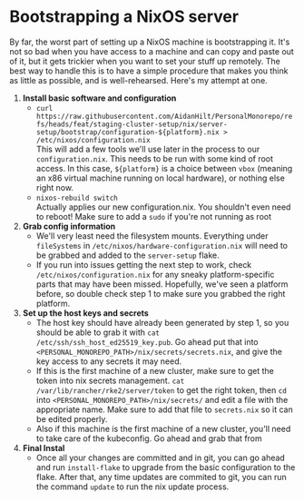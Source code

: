 # Bootstrapping a NixOS server

By far, the worst part of setting up a NixOS machine is bootstrapping it. It's not so bad when you have access to a machine and can copy and paste out of it, but it gets trickier when you want to set your stuff up remotely. The best way to handle this is to have a simple procedure that makes you think as little as possible, and is well-rehearsed. Here's my attempt at one.

1. **Install basic software and configuration**
    * ```curl https://raw.githubusercontent.com/AidanHilt/PersonalMonorepo/refs/heads/feat/staging-cluster-setup/nix/server-setup/bootstrap/configuration-${platform}.nix > /etc/nixos/configuration.nix```   
    This will add a few tools we'll use later in the process to our `configuration.nix`. This needs to be run with some kind of root access. In this case, `${platform}` is a choice between `vbox` (meaning an x86 virtual machine running on local hardware), or nothing else right now.
    * ```nixos-rebuild switch```  
    Actually applies our new configuration.nix. You shouldn't even need to reboot! Make sure to add a `sudo` if you're not running as root 
2. **Grab config information**
    * We'll very least need the filesystem mounts. Everything under `fileSystems` in `/etc/nixos/hardware-configuration.nix` will need to be grabbed and added to the `server-setup` flake.
    * If you run into issues getting the next step to work, check `/etc/nixos/configuration.nix` for any sneaky platform-specific parts that may have been missed. Hopefully, we've seen a platform before, so double check step 1 to make sure you grabbed the right platform. 
3. **Set up the host keys and secrets**
    * The host key should have already been generated by step 1, so you should be able to grab it with `cat /etc/ssh/ssh_host_ed25519_key.pub`. Go ahead put that into `<PERSONAL_MONOREPO_PATH>/nix/secrets/secrets.nix`, and give the key access to any secrets it may need. 
    * If this is the first machine of a new cluster, make sure to get the token into nix secrets management. `cat /var/lib/rancher/rke2/server/token` to get the right token, then `cd` into `<PERSONAL_MONOREPO_PATH>/nix/secrets/` and edit a file with the appropriate name. Make sure to add that file to `secrets.nix` so it can be edited properly.
    * Also if this machine is the first machine of a new cluster, you'll need to take care of the kubeconfig. Go ahead and grab that from 
4. **Final Instal**
    * Once all your changes are committed and in git, you can go ahead and run `install-flake` to upgrade from the basic configuration to the flake. After that, any time updates are commited to git, you can run the command `update` to run the nix update process. 